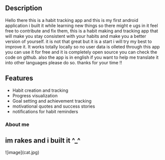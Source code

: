 ## Description 

 Hello there this is a habit tracking app and this is my first android application i built it while learning new things so there might e ugs in it feel free to contribute and fix them, this is a habit making and tracking app that will make you stay consistent with your habits and make you a better version of yourself. it is not that great but it is a start i will try my best to improve it. It works totally locally so no user data is olleted through this app you can use it for free and it is completely open source you can check the code on github. also the app is in english if you want to help me translate it into other languages please do so. thanks for your time !!



## Features

- Habit creation and tracking
- Progress visualization
- Goal setting and achievement tracking
- motivational quotes and success stories
- notifications for habit reminders

### About me 
## im rakes and i built it ^_^
   <div>
   ![image](cat.jpg)
   </div>



